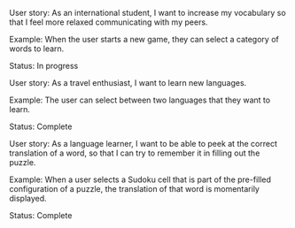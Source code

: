 User story: As an international student, I want to increase my vocabulary so that I feel more relaxed communicating with my peers.

Example: When the user starts a new game, they can select a category of words to learn.

Status: In progress



User story: As a travel enthusiast, I want to learn new languages.

Example: The user can select between two languages that they want to learn.

Status: Complete


User story: As a language learner, I want to be able to peek at the correct translation of a word, so that I can try to remember it in filling out the puzzle.

Example: When a user selects a Sudoku cell that is part of the pre-filled configuration of a puzzle, the translation of that word is momentarily displayed.

Status: Complete